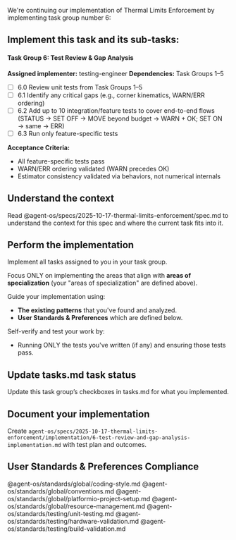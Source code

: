 We're continuing our implementation of Thermal Limits Enforcement by implementing task group number 6:

## Implement this task and its sub-tasks:

#### Task Group 6: Test Review & Gap Analysis
**Assigned implementer:** testing-engineer
**Dependencies:** Task Groups 1–5

- [ ] 6.0 Review unit tests from Task Groups 1–5
- [ ] 6.1 Identify any critical gaps (e.g., corner kinematics, WARN/ERR ordering)
- [ ] 6.2 Add up to 10 integration/feature tests to cover end-to-end flows (STATUS → SET OFF → MOVE beyond budget → WARN + OK; SET ON → same → ERR)
- [ ] 6.3 Run only feature-specific tests

**Acceptance Criteria:**
- All feature-specific tests pass
- WARN/ERR ordering validated (WARN precedes OK)
- Estimator consistency validated via behaviors, not numerical internals

## Understand the context

Read @agent-os/specs/2025-10-17-thermal-limits-enforcement/spec.md to understand the context for this spec and where the current task fits into it.

## Perform the implementation

Implement all tasks assigned to you in your task group.

Focus ONLY on implementing the areas that align with **areas of specialization** (your "areas of specialization" are defined above).

Guide your implementation using:
- **The existing patterns** that you've found and analyzed.
- **User Standards & Preferences** which are defined below.

Self-verify and test your work by:
- Running ONLY the tests you've written (if any) and ensuring those tests pass.

## Update tasks.md task status

Update this task group’s checkboxes in tasks.md for what you implemented.

## Document your implementation

Create `agent-os/specs/2025-10-17-thermal-limits-enforcement/implementation/6-test-review-and-gap-analysis-implementation.md` with test plan and outcomes.

## User Standards & Preferences Compliance

@agent-os/standards/global/coding-style.md
@agent-os/standards/global/conventions.md
@agent-os/standards/global/platformio-project-setup.md
@agent-os/standards/global/resource-management.md
@agent-os/standards/testing/unit-testing.md
@agent-os/standards/testing/hardware-validation.md
@agent-os/standards/testing/build-validation.md

